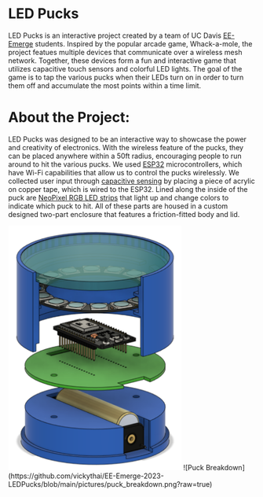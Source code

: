 # LED Pucks

LED Pucks is an interactive project created by a team of UC Davis [EE-Emerge](https://ece.ucdavis.edu/ee-emerge) students. Inspired by the popular arcade game, Whack-a-mole, the project featues multiple devices that communicate over a wireless mesh network. Together, these devices form a fun and interactive game that utilizes capacitive touch sensors and colorful LED lights. The goal of the game is to tap the various pucks when their LEDs turn on in order to turn them off and accumulate the most points within a time limit. 

# About the Project:

LED Pucks was designed to be an interactive way to showcase the power and creativity of electronics. With the wireless feature of the pucks, they can be placed anywhere within a 50ft radius, encouraging people to run around to hit the various pucks. We used [ESP32](https://www.espressif.com/en/products/socs/esp32) microcontrollers, which have Wi-Fi capabilities that allow us to control the pucks wirelessly. We collected user input through [capacitive sensing](https://en.wikipedia.org/wiki/Capacitive_sensing) by placing a piece of acrylic on copper tape, which is wired to the ESP32. Lined along the inside of the puck are [NeoPixel RGB LED strips](https://www.adafruit.com/product/1138) that light up and change colors to indicate which puck to hit. All of these parts are housed in a custom designed two-part enclosure that features a friction-fitted body and lid.

<img src="https://github.com/vickythai/EE-Emerge-2023-LEDPucks/blob/main/pictures/puck_breakdown.png?raw=true" alt="Team" width="70%" height="70%"/>
![Puck Breakdown](https://github.com/vickythai/EE-Emerge-2023-LEDPucks/blob/main/pictures/puck_breakdown.png?raw=true)
